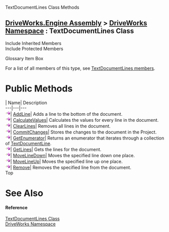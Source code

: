 TextDocumentLines Class Methods   
  
[DriveWorks.Engine Assembly](topic2156.md) > [DriveWorks Namespace](topic2159.md) : TextDocumentLines Class  
---  
  
Include Inherited Members    
Include Protected Members    


Glossary Item Box

For a list of all members of this type, see [TextDocumentLines members](topic5692.md).

# Public Methods

| Name| Description  
---|---|---  
![Public Method](dotnetimages/publicMethod.gif)| [AddLine](topic5698.md)| Adds a line to the bottom of the document.   
![Public Method](dotnetimages/publicMethod.gif)| [CalculateValues](topic5699.md)| Calculates the values for every line in the document.   
![Public Method](dotnetimages/publicMethod.gif)| [ClearLines](topic5700.md)| Removes all lines in the document.   
![Public Method](dotnetimages/publicMethod.gif)| [CommitChanges](topic5701.md)| Stores the changes to the document in the Project.   
![Public Method](dotnetimages/publicMethod.gif)| [GetEnumerator](topic5702.md)| Returns an enumerator that iterates through a collection of [TextDocumentLine](topic5659.md).   
![Public Method](dotnetimages/publicMethod.gif)| [GetLines](topic5703.md)| Gets the lines for the document.   
![Public Method](dotnetimages/publicMethod.gif)| [MoveLineDown](topic5704.md)| Moves the specified line down one place.   
![Public Method](dotnetimages/publicMethod.gif)| [MoveLineUp](topic5705.md)| Moves the specified line up one place.   
![Public Method](dotnetimages/publicMethod.gif)| [Remove](topic5706.md)| Removes the specified line from the document.   
Top

# See Also

#### Reference

[TextDocumentLines Class](topic5691.md)   
[DriveWorks Namespace](topic2159.md)


